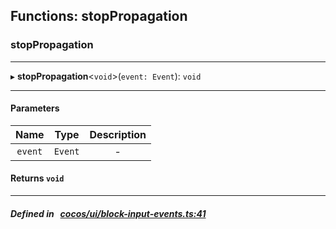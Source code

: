 ## Functions: stopPropagation

### stopPropagation


___
▸ **stopPropagation**<`void`\>(`event: Event`): `void`
___


#### Parameters

| Name | Type | Description |
| :------: | :------: | :------: |
| `event` | `Event` | - |

#### Returns `void` 
___


##### Defined in &nbsp;   [cocos/ui/block-input-events.ts:41](https://github.com/cocos-creator/engine/blob/c7bf6b8a9/cocos/ui/block-input-events.ts#L41)&nbsp;

